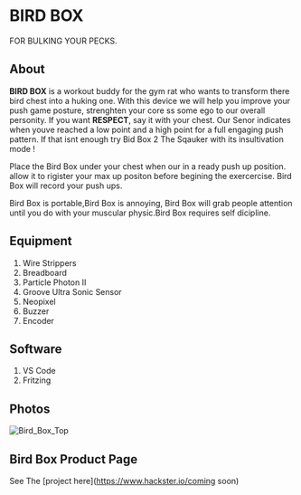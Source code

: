 # BIRD BOX
FOR BULKING YOUR PECKS.
## About
**BIRD BOX** is a workout buddy for the gym rat who wants to transform there bird chest into a huking one. With this device we will help you improve your push game posture, strenghten your core ss some ego to our overall personity. If you want **RESPECT**, say it with your chest. Our Senor indicates when youve reached a low point  and a  high point for a full engaging push pattern. If that isnt enough try Bid Box 2 The Sqauker with its insultivation mode ! 

Place the Bird Box under your chest when our in a ready push up position. allow it to rigister your max up positon before begining the exercercise. Bird Box will record your push ups. 

Bird Box is portable,Bird Box is annoying, Bird Box will grab people attention until you do with your muscular physic.Bird Box requires self dicipline. 


## Equipment
1. Wire Strippers
1. Breadboard
1. Particle Photon II
1. Groove Ultra Sonic Sensor
1. Neopixel
1. Buzzer
1. Encoder
## Software
1. VS Code
1. Fritzing

## Photos

![Bird_Box_Top](/IoT11/Smart-Room-Controller-IoT/Midterm_Bird_Box_/Bird_Box_Top.jpg)
## Bird Box Product Page
See The [project here](https://www.hackster.io/coming soon)

